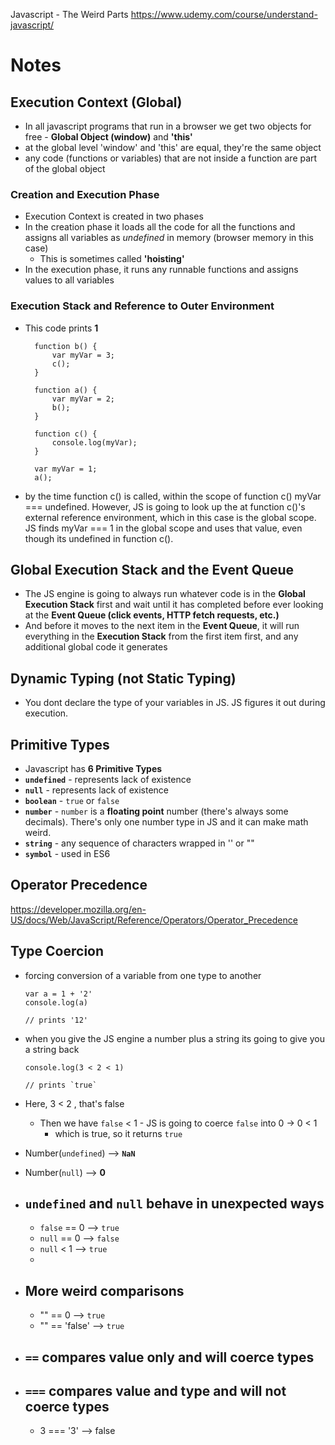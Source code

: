 Javascript - The Weird Parts
https://www.udemy.com/course/understand-javascript/

# Notes

## Execution Context (Global)

-   In all javascript programs that run in a browser we get two objects for free - **Global Object (window)** and **'this'**
-   at the global level 'window' and 'this' are equal, they're the same object
-   any code (functions or variables) that are not inside a function are part of the global object

### Creation and Execution Phase

-   Execution Context is created in two phases
-   In the creation phase it loads all the code for all the functions and assigns all variables as _undefined_ in memory (browser memory in this case)
    -   This is sometimes called **'hoisting'**
-   In the execution phase, it runs any runnable functions and assigns values to all variables

### Execution Stack and Reference to Outer Environment

-   This code prints **1**

          function b() {
              var myVar = 3;
              c();
          }

          function a() {
              var myVar = 2;
              b();
          }

          function c() {
              console.log(myVar);
          }

          var myVar = 1;
          a();

-   by the time function c() is called, within the scope of function c() myVar === undefined. However, JS is going to look up the at function c()'s external reference environment, which in this case is the global scope. JS finds myVar === 1 in the global scope and uses that value, even though its undefined in function c().

## Global Execution Stack and the Event Queue

-   The JS engine is going to always run whatever code is in the **Global Execution Stack** first and wait until it has completed before ever looking at the **Event Queue (click events, HTTP fetch requests, etc.)**
-   And before it moves to the next item in the **Event Queue**, it will run everything in the **Execution Stack** from the first item first, and any additional global code it generates

## Dynamic Typing (not Static Typing)

-   You dont declare the type of your variables in JS. JS figures it out during execution.

## Primitive Types

-   Javascript has **6 Primitive Types**
-   **`undefined`** - represents lack of existence
-   **`null`** - represents lack of existence
-   **`boolean`** - `true` or `false`
-   **`number`** - `number` is a **floating point** number (there's always some decimals). There's only one number type in JS and it can make math weird.
-   **`string`** - any sequence of characters wrapped in '' or ""
-   **`symbol`** - used in ES6

## Operator Precedence

https://developer.mozilla.org/en-US/docs/Web/JavaScript/Reference/Operators/Operator_Precedence

## Type Coercion

-   forcing conversion of a variable from one type to another

        var a = 1 + '2'
        console.log(a)

        // prints '12'

-   when you give the JS engine a number plus a string its going to give you a string back

        console.log(3 < 2 < 1)

        // prints `true`

-   Here, 3 < 2 , that's false

    -   Then we have `false` < 1 - JS is going to coerce `false` into 0 -> 0 < 1
        -   which is true, so it returns `true`

-   Number(`undefined`) --> **`NaN`**
-   Number(`null`) --> **0**

-   ## `undefined` and `null` behave in unexpected ways

    -   `false` == 0 --> `true`
    -   `null` == 0 --> `false`
    -   `null` < 1 --> `true`
    -

-   ## More weird comparisons

    -   "" == 0 --> `true`
    -   "" == 'false' --> `true`

-   ## `==` compares value only and will coerce types
-   ## `===` compares value and type and will not coerce types
    -   3 === '3' --> false

